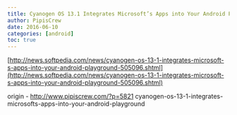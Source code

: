 ```yaml
---
title: Cyanogen OS 13.1 Integrates Microsoft’s Apps into Your Android Playground
author: PipisCrew
date: 2016-06-10
categories: [android]
toc: true
---
```


[http://news.softpedia.com/news/cyanogen-os-13-1-integrates-microsoft-s-apps-into-your-android-playground-505096.shtml](http://news.softpedia.com/news/cyanogen-os-13-1-integrates-microsoft-s-apps-into-your-android-playground-505096.shtml)

origin - http://www.pipiscrew.com/?p=5821 cyanogen-os-13-1-integrates-microsofts-apps-into-your-android-playground
